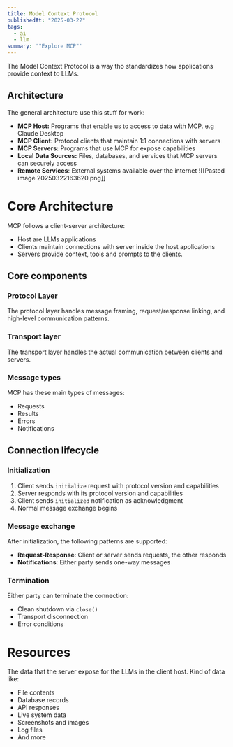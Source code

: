```yaml
---
title: Model Context Protocol
publishedAt: "2025-03-22"
tags:
  - ai
  - llm
summary: '"Explore MCP"'
---
```


The Model Context Protocol is a way tho standardizes how applications provide context to LLMs.

## Architecture

The general architecture use this stuff for work:

- **MCP Host:** Programs that enable us to access to data with MCP. e.g Claude Desktop
- **MCP Client:** Protocol clients that maintain 1:1 connections with servers
- **MCP Servers:** Programs that use MCP for expose capabilities
- **Local Data Sources:** Files, databases, and services that MCP servers can securely access
- **Remote Services**: External systems available over the internet
  ![[Pasted image 20250322163620.png]]

# Core Architecture

MCP follows a client-server architecture:

- Host are LLMs applications
- Clients maintain connections with server inside the host applications
- Servers provide context, tools and prompts to the clients.

## Core components

### Protocol Layer

The protocol layer handles message framing, request/response linking, and high-level communication patterns.

### Transport layer

The transport layer handles the actual communication between clients and servers.

### Message types

MCP has these main types of messages:

- Requests
- Results
- Errors
- Notifications

## Connection lifecycle

### Initialization

1. Client sends `initialize` request with protocol version and capabilities
2. Server responds with its protocol version and capabilities
3. Client sends `initialized` notification as acknowledgment
4. Normal message exchange begins

### Message exchange

After initialization, the following patterns are supported:

- **Request-Response**: Client or server sends requests, the other responds
- **Notifications**: Either party sends one-way messages

### Termination

Either party can terminate the connection:

- Clean shutdown via `close()`
- Transport disconnection
- Error conditions

# Resources

The data that the server expose for the LLMs in the client host. Kind of data like:

- File contents
- Database records
- API responses
- Live system data
- Screenshots and images
- Log files
- And more
